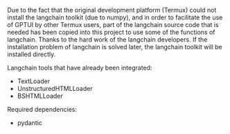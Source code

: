 Due to the fact that the original development platform (Termux) could not install the langchain toolkit (due to numpy), and in order to facilitate the use of GPTUI by other Termux users, part of the langchain source code that is needed has been copied into this project to use some of the functions of langchain. Thanks to the hard work of the langchain developers. If the installation problem of langchain is solved later, the langchain toolkit will be installed directly.

Langchain tools that have already been integrated:
- TextLoader
- UnstructuredHTMLLoader
- BSHTMLLoader

Required dependencies:
- pydantic
